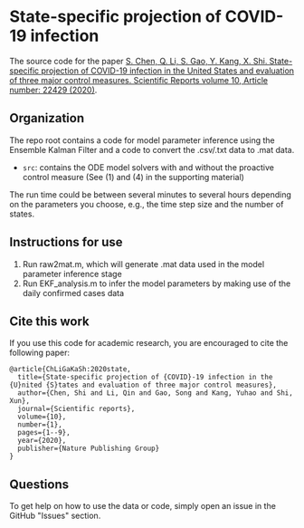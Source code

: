 # State-specific projection of COVID-19 infection

The source code for the paper [S. Chen, Q. Li, S. Gao, Y. Kang, X. Shi. State-specific projection of COVID-19 infection in the United States and evaluation of three major control measures. Scientific Reports volume 10, Article number: 22429 (2020)](https://www.nature.com/articles/s41598-020-80044-3).

## Organization

The repo root contains a code for model parameter inference using the Ensemble Kalman Filter and a code to convert the .csv/.txt data to .mat data.

- `src`: contains the ODE model solvers with and without the proactive control measure (See (1) and (4) in the supporting material)

The run time could be between several minutes to several hours depending on the parameters you choose, e.g., the time step size and the number of states.

## Instructions for use

1. Run raw2mat.m, which will generate .mat data used in the model parameter inference stage
2. Run EKF_analysis.m to infer the model parameters by making use of the daily confirmed cases data

## Cite this work

If you use this code for academic research, you are encouraged to cite the following paper:

```
@article{ChLiGaKaSh:2020state,
  title={State-specific projection of {COVID}-19 infection in the {U}nited {S}tates and evaluation of three major control measures},
  author={Chen, Shi and Li, Qin and Gao, Song and Kang, Yuhao and Shi, Xun},
  journal={Scientific reports},
  volume={10},
  number={1},
  pages={1--9},
  year={2020},
  publisher={Nature Publishing Group}
}
```

## Questions

To get help on how to use the data or code, simply open an issue in the GitHub "Issues" section.